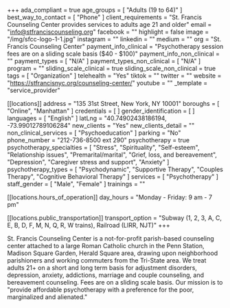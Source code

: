 +++
ada_compliant = true
age_groups = [ "Adults (19 to 64)" ]
best_way_to_contact = [ "Phone" ]
client_requirements = "St. Francis Counseling Center provides services to adults age 21 and older"
email = "info@stfranciscounseling.org"
facebook = ""
highlight = false
image = "/img/sfcc-logo-1-1.jpg"
instagram = ""
linkedin = ""
medium = ""
org = "St. Francis Counseling Center"
payment_info_clinical = "Psychotherapy session fees are on a sliding scale basis ($40 - $100)"
payment_info_non_clinical = ""
payment_types = [ "N/A" ]
payment_types_non_clinical = [ "N/A" ]
program = ""
sliding_scale_clinical = true
sliding_scale_non_clinical = true
tags = [ "Organization" ]
telehealth = "Yes"
tiktok = ""
twitter = ""
website = "https://stfrancisnyc.org/counseling-center/"
youtube = ""
_template = "service_provider"

[[locations]]
address = "135 31st Street, New York, NY 10001"
boroughs = [ "Online", "Manhattan" ]
credentials = [ ]
gender_identification = [ ]
languages = [ "English" ]
latLng = "40.74902438186194, -73.99012789106284"
new_clients = "Yes"
new_clients_detail = ""
non_clinical_services = [ "Psychoeducation" ]
parking = "No"
phone_number = "212-736-8500 ext 290"
psychotherapy = true
psychotherapy_specialties = [
  "Stress",
  "Spirituality",
  "Self-esteem",
  "Relationship issues",
  "Premarital/marital",
  "Grief, loss, and bereavement",
  "Depression",
  "Caregiver stress and support",
  "Anxiety"
]
psychotherapy_types = [
  "Psychodynamic",
  "Supportive Therapy",
  "Couples Therapy",
  "Cognitive Behavioral Therapy"
]
services = [ "Psychotherapy" ]
staff_gender = [ "Male", "Female" ]
trainings = ""

  [[locations.hours_of_operation]]
  day_hours = "Monday - Friday: 9 am - 7 pm"

  [[locations.public_transportation]]
  transport_option = "Subway (1, 2, 3, A, C, E, B, D, F, M, N, Q, R, W trains), Railroad (LIRR, NJT)"
+++

St. Francis Counseling Center is a not-for-profit parish-based counseling center attached to a large Roman Catholic church in the Penn Station, Madison Square Garden, Herald Square area, drawing upon neighborhood parishioners and working commuters from the Tri-State area. We treat adults 21+ on a short and long term basis for adjustment disorders, depression, anxiety, addictions, marriage and couple counseling, and bereavement counseling. Fees are on a sliding scale basis. Our mission is to "provide affordable psychotherapy with a preference for the poor, marginalized and alienated."
